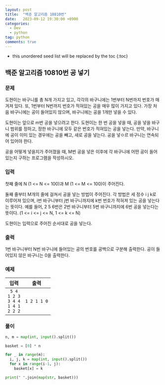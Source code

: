 ```yaml
---
layout: post
title:  "백준 알고리즘 10810번"
date:   2023-09-12 19:30:00 +0900
categories: 
  - Dev
  - python
tag: python
comments: true
---
```


* this unordered seed list will be replaced by the toc
{:toc}

## 백준 알고리즘 10810번 공 넣기

### 문제

도현이는 바구니를 총 N개 가지고 있고, 각각의 바구니에는 1번부터 N번까지 번호가 매겨져 있다. 또, 1번부터 N번까지 번호가 적혀있는 공을 매우 많이 가지고 있다. 가장 처음 바구니에는 공이 들어있지 않으며, 바구니에는 공을 1개만 넣을 수 있다.

도현이는 앞으로 m번 공을 넣으려고 한다. 도현이는 한 번 공을 넣을 때, 공을 넣을 바구니 범위를 정하고, 정한 바구니에 모두 같은 번호가 적혀있는 공을 넣는다. 만약, 바구니에 공이 이미 있는 경우에는 공을 빼고, 새로 공을 넣는다. 공을 넣ㅇ르 바구니는 연속되어 있어야 한다.

공을 어떻게 넣을지가 주어졌을 때, M번 공을 넣은 이후에 각 바구니에 어떤 공이 들어 있는지 구하는 프로그램을 작성하시오.

### 입력

첫째 줄에 N (1 <= N <= 100)과 M (1 <= M <= 100)이 주어진다.

둘째 줄부터 M개의 줄에 걸쳐서 공을 넣는 방법이 주어진다. 각 방법은 세 정수 i j k로 이루어져 있으며, i번 바구니부터 j번 바구니까지에 k번 번호가 적혀져 있는 공을 넣는다는 뜻이다. 예를 들어, 2 5 6번은 2번 바구니부터 5번 바구니까지에 6번 공을 넣는다는 뜻이다. (1 <= i <= j <= N, 1 <= k <= N)

도현이는 입력으로 주어진 순서대로 공을 넣는다.

### 출력

1번 바구니부터 N번 바구니에 들어있는 공의 번호를 공백으로 구분해 출력한다. 공이 들어있지 않은 바구니는 0을 출력한다.

### 예제

| 입력 | 출력 |
| :--: | :--: |
| `5 4` <br/> `1 2 3` <br/> `3 4 4` <br/> `1 4 1` <br/> `2 2 2` | `1 2 1 1 0` |

### 풀이

```py
n, m = map(int, input().split()) 

basket = [0] * n

for _ in range(m):
  i, j, k = map(int, input().split())
  for x in range(i-1, j):
    basket[x] = k

print(" ".join(map(str, basket)))
```
